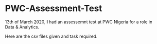 # PWC-Assessment-Test

13th of March 2020, I had an assessemnt test at PWC NIgeria for a role in Data & Analytics.

Here are the csv files given and task required.
